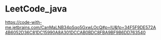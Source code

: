 # LeetCode_java
https://code-with-me.jetbrains.com/CanMaLNB34pSqo5GxwLOcQ#p=IU&fp=34F5F9DE572A4B6052D36C81DC15990A8A301DCCAB0BDC8FBA9BF9B6DD763540
